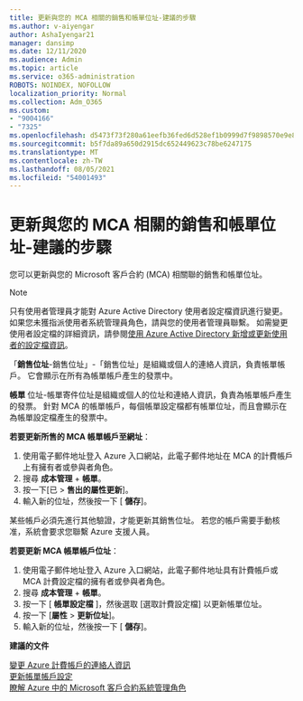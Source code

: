 ```yaml
---
title: 更新與您的 MCA 相關的銷售和帳單位址-建議的步驟
ms.author: v-aiyengar
author: AshaIyengar21
manager: dansimp
ms.date: 12/11/2020
ms.audience: Admin
ms.topic: article
ms.service: o365-administration
ROBOTS: NOINDEX, NOFOLLOW
localization_priority: Normal
ms.collection: Adm_O365
ms.custom:
- "9004166"
- "7325"
ms.openlocfilehash: d5473f73f280a61eefb36fed6d528ef1b0999d7f9898570e9e8eb24105a1cfa6
ms.sourcegitcommit: b5f7da89a650d2915dc652449623c78be6247175
ms.translationtype: MT
ms.contentlocale: zh-TW
ms.lasthandoff: 08/05/2021
ms.locfileid: "54001493"
---
```

# <a name="update-sold-to-and-bill-to-address-associated-to-your-mca---recommended-steps"></a>更新與您的 MCA 相關的銷售和帳單位址-建議的步驟

您可以更新與您的 Microsoft 客戶合約 (MCA) 相關聯的銷售和帳單位址。 

> [!NOTE]
> 只有使用者管理員才能對 Azure Active Directory 使用者設定檔資訊進行變更。 如果您未獲指派使用者系統管理員角色，請與您的使用者管理員聯繫。 如需變更使用者設定檔的詳細資訊，請參閱[使用 Azure Active Directory 新增或更新使用者的設定檔資訊](https://docs.microsoft.com/azure/active-directory/fundamentals/active-directory-users-profile-azure-portal)。

「**銷售位址**-銷售位址」-「銷售位址」是組織或個人的連絡人資訊，負責帳單帳戶。 它會顯示在所有為帳單帳戶產生的發票中。

**帳單** 位址-帳單寄件位址是組織或個人的位址和連絡人資訊，負責為帳單帳戶產生的發票。 針對 MCA 的帳單帳戶，每個帳單設定檔都有帳單位址，而且會顯示在為帳單設定檔產生的發票中。

**若要更新所售的 MCA 帳單帳戶至網址**：

1. 使用電子郵件地址登入 Azure 入口網站，此電子郵件地址在 MCA 的計費帳戶上有擁有者或參與者角色。
1. 搜尋 **成本管理**  +  **帳單**。
1. 按一下[已  >  **售出的屬性更新**]。
1. 輸入新的位址，然後按一下 [ **儲存**]。

某些帳戶必須先進行其他驗證，才能更新其銷售位址。 若您的帳戶需要手動核准，系統會要求您聯繫 Azure 支援人員。

**若要更新 MCA 帳單帳戶位址**： 

1. 使用電子郵件地址登入 Azure 入口網站，此電子郵件地址具有計費帳戶或 MCA 計費設定檔的擁有者或參與者角色。
1. 搜尋 **成本管理**  +  **帳單**。
1. 按一下 [ **帳單設定檔** ]，然後選取 [選取計費設定檔] 以更新帳單位址。
1. 按一下 [**屬性**  >  **更新位址**]。
1. 輸入新的位址，然後按一下 [ **儲存**]。

**建議的文件**

[變更 Azure 計費帳戶的連絡人資訊](https://docs.microsoft.com/azure/cost-management-billing/manage/change-azure-account-profile)   
[更新帳單帳戶設定](https://docs.microsoft.com/microsoft-store/update-microsoft-store-for-business-account-settings)  
[瞭解 Azure 中的 Microsoft 客戶合約系統管理角色](https://docs.microsoft.com/azure/cost-management-billing/manage/understand-mca-roles)